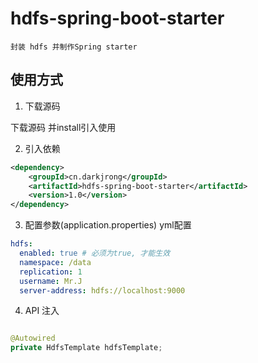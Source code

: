 # hdfs-spring-boot-starter
    封装 hdfs 并制作Spring starter

## 使用方式

1. 下载源码

下载源码 并install引入使用

2. 引入依赖

```xml
<dependency>
    <groupId>cn.darkjrong</groupId>
    <artifactId>hdfs-spring-boot-starter</artifactId>
    <version>1.0</version>
</dependency>
```

3. 配置参数(application.properties)  yml配置

```yaml
hdfs:
  enabled: true # 必须为true, 才能生效
  namespace: /data
  replication: 1
  username: Mr.J
  server-address: hdfs://localhost:9000
```
4. API 注入
```java

@Autowired
private HdfsTemplate hdfsTemplate;


```











